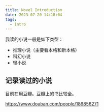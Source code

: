 ```yaml
---
title: Novel Introduction
date: 2023-07-20 14:18:04
tags:
  - intro
---
```


我读的小说一般是如下类型：

- 推理小说（主要看本格和新本格）
- 科幻小说
- 轻小说

## 记录读过的小说

目前在用豆瓣。豆瓣上的书比较全。

https://www.douban.com/people/186856271
